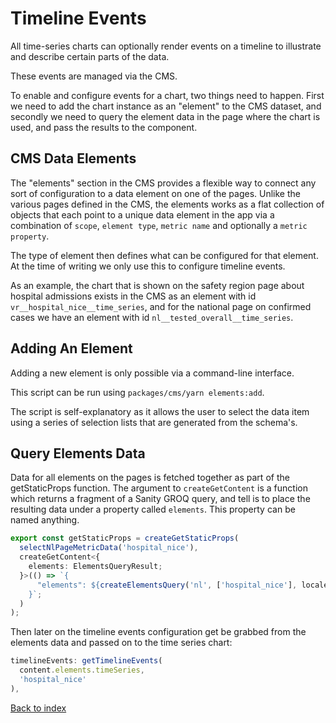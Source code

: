 # Timeline Events

All time-series charts can optionally render events on a timeline to illustrate
and describe certain parts of the data.

These events are managed via the CMS.

To enable and configure events for a chart, two things need to
happen. First we need to add the chart instance as an "element" to the CMS
dataset, and secondly we need to query the element data in the page where the
chart is used, and pass the results to the component.

## CMS Data Elements

The "elements" section in the CMS provides a flexible way to connect any sort of
configuration to a data element on one of the pages. Unlike the various pages
defined in the CMS, the elements works as a flat collection of objects that each
point to a unique data element in the app via a combination of `scope`, `element type`, `metric name` and optionally a `metric property`.

The type of element then defines what can be configured for that element. At the
time of writing we only use this to configure timeline events.

As an example, the chart that is shown on the safety region page about hospital
admissions exists in the CMS as an element with id
`vr__hospital_nice__time_series`, and for the national page on confirmed cases
we have an element with id `nl__tested_overall__time_series`.

## Adding An Element

Adding a new element is only possible via a command-line interface.

This script can be run using `packages/cms/yarn elements:add`.

The script is self-explanatory as it allows the user to select the data item
using a series of selection lists that are generated from the schema's.

## Query Elements Data

Data for all elements on the pages is fetched together as part of the getStaticProps
function. The argument to `createGetContent` is a function which returns a
fragment of a Sanity GROQ query, and tell is to place the resulting data under a
property called `elements`. This property can be named anything.

```ts
export const getStaticProps = createGetStaticProps(
  selectNlPageMetricData('hospital_nice'),
  createGetContent<{
    elements: ElementsQueryResult;
  }>(() => `{
      "elements": ${createElementsQuery('nl', ['hospital_nice'], locale)}
    }`;
  )
);
```

Then later on the timeline events configuration get be grabbed from the elements
data and passed on to the time series chart:

```ts
timelineEvents: getTimelineEvents(
  content.elements.timeSeries,
  'hospital_nice'
),
```

[Back to index](index.md)
